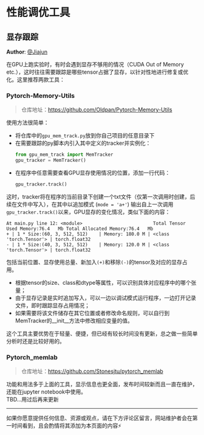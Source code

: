# 性能调优工具

## 显存跟踪
**Author**: [@Jiajun](https://github.com/Sumsky21)  

在GPU上跑实验时，有时会遇到显存不够用的情况（CUDA Out of Memory etc.），这时往往需要跟踪是哪些tensor占据了显存，以针对性地进行修复或优化。这里推荐两款工具：
### Pytorch-Memory-Utils
> 仓库地址：https://github.com/Oldpan/Pytorch-Memory-Utils

使用方法很简单：
* 将仓库中的`gpu_mem_track.py`放到你自己项目的任意目录下
* 在需要跟踪的py脚本内引入其中定义的tracker并实例化：
  ```python
  from gpu_mem_track import MemTracker
  gpu_tracker = MemTracker()
  ```
* 在程序中任意需要查看GPU显存使用情况的位置，添加一行代码：
  ```python
  gpu_tracker.track()
  ```
这时，tracker将在程序的当前目录下创建一个txt文件（仅第一次调用时创建，后续在文件中写入），在其中以追加模式 (`mode = 'a+'`) 输出自上一次调用`gpu_tracker.track()`以来，GPU显存的变化情况，类似下面的内容：
  ```
  At main.py line 12: <module>                          Total Tensor Used Memory:76.4   Mb Total Allocated Memory:76.4   Mb
  + | 1 * Size:(60, 3, 512, 512)    | Memory: 180.0 M | <class 'torch.Tensor'> | torch.float32
  - | 1 * Size:(40, 3, 512, 512)    | Memory: 120.0 M | <class 'torch.Tensor'> | torch.float32
  ```
包括当前位置、显存使用总量、新加入`(+)`和移除`(-)`的tensor及对应的显存占用。
* 根据tensor的size、class和dtype等属性，可以识别具体对应程序中的哪个张量；
* 由于显存记录是实时追加写入，可以一边以调试模式运行程序，一边打开记录文件，即时跟踪显存占用情况；
* 如果需要将该文件储存在其它位置或者修改命名规则，可以自行到MemTracker的__init__方法中修改相应变量的值。

这个工具主要优势在于轻量、便捷，但已经有较长时间没有更新，总之做一些简单分析时还是比较好用的。

### Pytorch_memlab
> 仓库地址：https://github.com/Stonesjtu/pytorch_memlab

功能和用法多于上面的工具，显示信息也更全面，发布时间较新而且一直在维护，还能在jupyter notebook中使用。  
TBD...用过后再来更新

-------------------------

如果你愿意提供任何信息、资源或观点，请在下方评论区留言，网站维护者会在第一时间看到，且会酌情将其添加为本页面的内容⚡️

